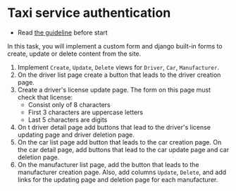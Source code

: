 # Taxi service authentication 

- Read [the guideline](https://github.com/mate-academy/py-task-guideline/blob/main/README.md) before start

In this task, you will implement a custom form and django built-in forms to create,
update or delete content from the site.

1. Implement `Create`, `Update`, `Delete` views for `Driver`, `Car`, 
`Manufacturer`.
2. On the driver list page create a button that leads to the driver creation page.
3. Create a driver's license update page. The form on this page must check that 
license:
    - Consist only of 8 characters
    - First 3 characters are uppercase letters
    - Last 5 characters are digits
4. On t driver detail page add buttons that lead to the driver's license updating page and
driver deletion page.
5. On the car list page add button that leads to the car creation page. On the car 
detail page, add buttons that lead to the car update page and car deletion page.
6. On the manufacturer list page, add the button that leads to the manufacturer creation
page. Also, add columns `Update`, `Delete`, and add links for the updating page and 
deletion page for each manufacturer.
